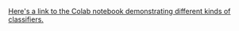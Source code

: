 [Here's a link to the Colab notebook demonstrating different kinds of classifiers.](https://colab.research.google.com/drive/1NqjLNsBvVlck8C2artHImOOgH9SbTM7s?usp=sharing)